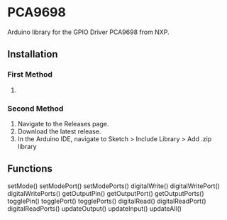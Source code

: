 # PCA9698
Arduino library for the GPIO Driver PCA9698 from NXP.

## Installation
### First Method
1. 

### Second Method 
1. Navigate to the Releases page.
2. Download the latest release.
3. In the Arduino IDE, navigate to Sketch > Include Library > Add .zip library

## Functions
setMode()
setModePort()
setModePorts()
digitalWrite()
digitalWritePort()
digitalWritePorts()
getOutputPin()
getOutputPort()
getOutputPorts()
togglePin()
togglePort()
togglePorts()
digitalRead()
digitalReadPort()
digitalReadPorts()
updateOutput()
updateInput()
updateAll()